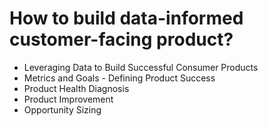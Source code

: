 # How to build data-informed customer-facing product?

- Leveraging Data to Build Successful Consumer Products   
- Metrics and Goals - Defining Product Success   
- Product Health Diagnosis      
- Product Improvement   
- Opportunity Sizing   




